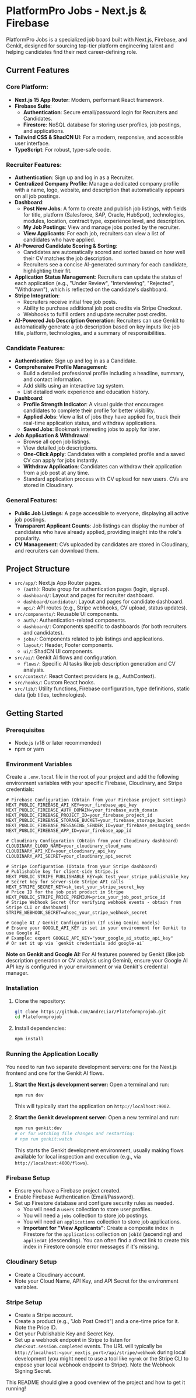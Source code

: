 
# PlatformPro Jobs - Next.js & Firebase

PlatformPro Jobs is a specialized job board built with Next.js, Firebase, and Genkit, designed for sourcing top-tier platform engineering talent and helping candidates find their next career-defining role.

## Current Features

### Core Platform:
- **Next.js 15 App Router**: Modern, performant React framework.
- **Firebase Suite**:
    - **Authentication**: Secure email/password login for Recruiters and Candidates.
    - **Firestore**: NoSQL database for storing user profiles, job postings, and applications.
- **Tailwind CSS & ShadCN UI**: For a modern, responsive, and accessible user interface.
- **TypeScript**: For robust, type-safe code.

### Recruiter Features:
- **Authentication**: Sign up and log in as a Recruiter.
- **Centralized Company Profile**: Manage a dedicated company profile with a name, logo, website, and description that automatically appears on all job postings.
- **Dashboard**:
    - **Post New Jobs**: A form to create and publish job listings, with fields for title, platform (Salesforce, SAP, Oracle, HubSpot), technologies, modules, location, contract type, experience level, and description.
    - **My Job Postings**: View and manage jobs posted by the recruiter.
    - **View Applicants**: For each job, recruiters can view a list of candidates who have applied.
- **AI-Powered Candidate Scoring & Sorting**:
    - Candidates are automatically scored and sorted based on how well their CV matches the job description.
    - Recruiters see a concise AI-generated summary for each candidate, highlighting their fit.
- **Application Status Management**: Recruiters can update the status of each application (e.g., "Under Review", "Interviewing", "Rejected", "Withdrawn"), which is reflected on the candidate's dashboard.
- **Stripe Integration**:
    - Recruiters receive initial free job posts.
    - Ability to purchase additional job post credits via Stripe Checkout.
    - Webhooks to fulfill orders and update recruiter post credits.
- **AI-Powered Job Description Generation**: Recruiters can use Genkit to automatically generate a job description based on key inputs like job title, platform, technologies, and a summary of responsibilities.

### Candidate Features:
- **Authentication**: Sign up and log in as a Candidate.
- **Comprehensive Profile Management**:
    - Build a detailed professional profile including a headline, summary, and contact information.
    - Add skills using an interactive tag system.
    - List detailed work experience and education history.
- **Dashboard**:
    - **Profile Strength Indicator**: A visual guide that encourages candidates to complete their profile for better visibility.
    - **Applied Jobs**: View a list of jobs they have applied for, track their real-time application status, and withdraw applications.
    - **Saved Jobs**: Bookmark interesting jobs to apply for later.
- **Job Application & Withdrawal**:
    - Browse all open job listings.
    - View detailed job descriptions.
    - **One-Click Apply**: Candidates with a completed profile and a saved CV can apply for jobs instantly.
    - **Withdraw Application**: Candidates can withdraw their application from a job post at any time.
    - Standard application process with CV upload for new users. CVs are stored in Cloudinary.

### General Features:
- **Public Job Listings**: A page accessible to everyone, displaying all active job postings.
- **Transparent Applicant Counts**: Job listings can display the number of candidates who have already applied, providing insight into the role's popularity.
- **CV Management**: CVs uploaded by candidates are stored in Cloudinary, and recruiters can download them.

## Project Structure

- `src/app/`: Next.js App Router pages.
    - `(auth)`: Route group for authentication pages (login, signup).
    - `dashboard/`: Layout and pages for recruiter dashboard.
    - `dashboard/candidate/`: Layout and pages for candidate dashboard.
    - `api/`: API routes (e.g., Stripe webhooks, CV upload, status updates).
- `src/components/`: Reusable UI components.
    - `auth/`: Authentication-related components.
    - `dashboard/`: Components specific to dashboards (for both recruiters and candidates).
    - `jobs/`: Components related to job listings and applications.
    - `layout/`: Header, Footer components.
    - `ui/`: ShadCN UI components.
- `src/ai/`: Genkit AI flows and configuration.
    - `flows/`: Specific AI tasks like job description generation and CV analysis.
- `src/context/`: React Context providers (e.g., AuthContext).
- `src/hooks/`: Custom React hooks.
- `src/lib/`: Utility functions, Firebase configuration, type definitions, static data (job titles, technologies).

## Getting Started

### Prerequisites
- Node.js (v18 or later recommended)
- npm or yarn

### Environment Variables
Create a `.env.local` file in the root of your project and add the following environment variables with your specific Firebase, Cloudinary, and Stripe credentials:

```env
# Firebase Configuration (Obtain from your Firebase project settings)
NEXT_PUBLIC_FIREBASE_API_KEY=your_firebase_api_key
NEXT_PUBLIC_FIREBASE_AUTH_DOMAIN=your_firebase_auth_domain
NEXT_PUBLIC_FIREBASE_PROJECT_ID=your_firebase_project_id
NEXT_PUBLIC_FIREBASE_STORAGE_BUCKET=your_firebase_storage_bucket
NEXT_PUBLIC_FIREBASE_MESSAGING_SENDER_ID=your_firebase_messaging_sender_id
NEXT_PUBLIC_FIREBASE_APP_ID=your_firebase_app_id

# Cloudinary Configuration (Obtain from your Cloudinary dashboard)
CLOUDINARY_CLOUD_NAME=your_cloudinary_cloud_name
CLOUDINARY_API_KEY=your_cloudinary_api_key
CLOUDINARY_API_SECRET=your_cloudinary_api_secret

# Stripe Configuration (Obtain from your Stripe dashboard)
# Publishable key for client-side Stripe.js
NEXT_PUBLIC_STRIPE_PUBLISHABLE_KEY=pk_test_your_stripe_publishable_key
# Secret key for server-side Stripe API calls
NEXT_STRIPE_SECRET_KEY=sk_test_your_stripe_secret_key
# Price ID for the job post product in Stripe
NEXT_PUBLIC_STRIPE_PRICE_PREMIUM=price_your_job_post_price_id
# Stripe Webhook Secret (for verifying webhook events - obtain from Stripe CLI or dashboard)
STRIPE_WEBHOOK_SECRET=whsec_your_stripe_webhook_secret

# Google AI / Genkit Configuration (If using Gemini models)
# Ensure your GOOGLE_API_KEY is set in your environment for Genkit to use Google AI
# Example: export GOOGLE_API_KEY="your_google_ai_studio_api_key"
# Or set it up via `genkit credentials add google-ai`
```

**Note on Genkit and Google AI:** For AI features powered by Genkit (like job description generation or CV analysis using Gemini), ensure your Google AI API key is configured in your environment or via Genkit's credential manager.

### Installation
1. Clone the repository:
   ```bash
   git clone https://github.com/AndreLiar/Plateformprojob.git
   cd Plateformprojob
   ```
2. Install dependencies:
   ```bash
   npm install
   ```

### Running the Application Locally

You need to run two separate development servers: one for the Next.js frontend and one for the Genkit AI flows.

1.  **Start the Next.js development server:**
    Open a terminal and run:
    ```bash
    npm run dev
    ```
    This will typically start the application on `http://localhost:9002`.

2.  **Start the Genkit development server:**
    Open a new terminal and run:
    ```bash
    npm run genkit:dev
    # or for watching file changes and restarting:
    # npm run genkit:watch
    ```
    This starts the Genkit development environment, usually making flows available for local inspection and execution (e.g., via `http://localhost:4000/flows`).

### Firebase Setup
- Ensure you have a Firebase project created.
- Enable Firebase Authentication (Email/Password).
- Set up Firestore database and configure security rules as needed.
    - You will need a `users` collection to store user profiles.
    - You will need a `jobs` collection to store job postings.
    - You will need an `applications` collection to store job applications.
    - **Important for "View Applicants"**: Create a composite index in Firestore for the `applications` collection on `jobId` (ascending) and `appliedAt` (descending). You can often find a direct link to create this index in Firestore console error messages if it's missing.

### Cloudinary Setup
- Create a Cloudinary account.
- Note your Cloud Name, API Key, and API Secret for the environment variables.

### Stripe Setup
- Create a Stripe account.
- Create a product (e.g., "Job Post Credit") and a one-time price for it. Note the Price ID.
- Get your Publishable Key and Secret Key.
- Set up a webhook endpoint in Stripe to listen for `checkout.session.completed` events. The URL will typically be `http://localhost:<your_nextjs_port>/api/stripe/webhook` during local development (you might need to use a tool like `ngrok` or the Stripe CLI to expose your local webhook endpoint to Stripe). Note the Webhook Signing Secret.

This README should give a good overview of the project and how to get it running!
